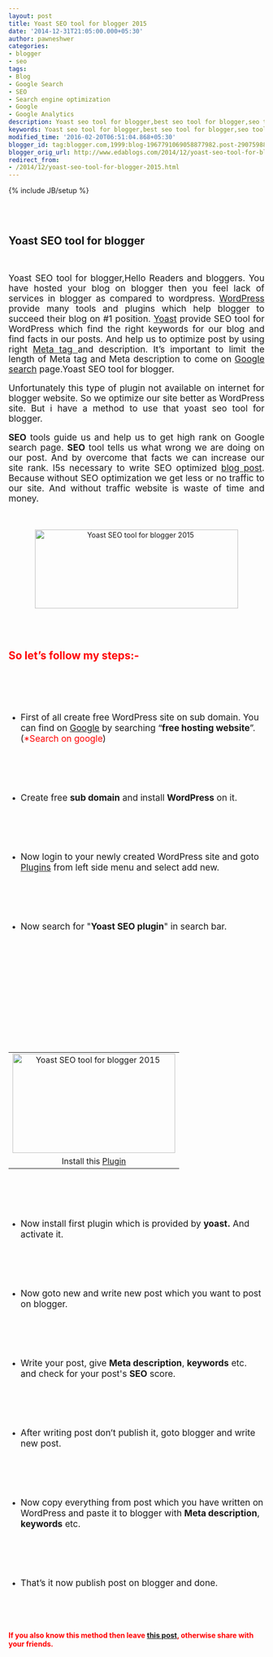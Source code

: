 ```yaml
---
layout: post
title: Yoast SEO tool for blogger 2015
date: '2014-12-31T21:05:00.000+05:30'
author: pawneshwer
categories:
- blogger
- seo
tags:
- Blog
- Google Search
- SEO
- Search engine optimization
- Google
- Google Analytics
description: Yoast seo tool for blogger,best seo tool for blogger,seo tool for blogspot,seo in blogspot blogger
keywords: Yoast seo tool for blogger,best seo tool for blogger,seo tool for blogspot,seo in blogspot blogger
modified_time: '2016-02-20T06:51:04.868+05:30'
blogger_id: tag:blogger.com,1999:blog-1967791069058877982.post-2907598832398372713
blogger_orig_url: http://www.edablogs.com/2014/12/yoast-seo-tool-for-blogger-2015.html
redirect_from:
- /2014/12/yoast-seo-tool-for-blogger-2015.html
---
```


{% include JB/setup %}

<div dir="ltr" style="text-align: left;" trbidi="on"><div dir="ltr" style="text-align: left;"><br /><div><br /><h2>Yoast SEO tool for blogger</h2><br /></div><br /><div style="text-align: justify;"><span style="font-size: 13.0pt; line-height: 115%;">Yoast SEO tool for blogger,Hello Readers and bloggers. You have hosted your blog on blogger then you feel lack of services in blogger as compared to wordpress. <a href="http://wordpress.org/" rel="homepage" target="_blank" title="WordPress">WordPress</a> provide many tools and plugins which help blogger to succeed their blog on #1 position. <a class="zem_slink" href="http://yoast.com/" rel="homepage" target="_blank" title="Joost de Valk">Yoast</a> provide SEO tool for WordPress which find the right keywords for our blog and find facts in our posts. And help us to optimize post by using right <a href="http://en.wikipedia.org/wiki/Meta_element" rel="wikipedia" target="_blank" title="Meta element">Meta tag </a>and description. It’s important to limit the length of Meta tag and Meta description to come on <a href="http://google.com/" rel="homepage" target="_blank" title="Google Search">Google search</a> page.Yoast SEO tool for blogger.</span></div><br /><div style="text-align: justify;"><span style="font-size: 13.0pt; line-height: 115%;">Unfortunately this type of plugin not available on internet for blogger website. So we optimize our site better as WordPress site. But i have a method to use that yoast seo tool for blogger. </span></div><br /><div style="text-align: justify;"><span style="font-size: 13.0pt; line-height: 115%;"><b>SEO</b> tools guide us and help us to get high rank on Google search page. <b>SEO</b> tool tells us what wrong we are doing on our post. And by overcome that facts we can increase our site rank. I5s necessary to write SEO optimized <a href="http://en.wikipedia.org/wiki/Blog" rel="wikipedia" target="_blank" title="Blog">blog post</a>. Because without SEO optimization we get less or no traffic to our site. And without traffic website is waste of time and money.&nbsp;</span></div><br /><div style="text-align: justify;"></div><br /><div style="text-align: justify;"><br /><div style="clear: both; text-align: center;"><a href="http://www.trickspapa.com/wp-content/uploads/2014/12/SEO-by-Yoast.jpg" style="margin-left: 1em; margin-right: 1em;"><img alt="Yoast SEO tool for blogger 2015" border="0" src="http://www.trickspapa.com/wp-content/uploads/2014/12/SEO-by-Yoast.jpg" height="155" title="Yoast SEO tool for blogger 2015" width="400" /></a></div><br /></div><br /><div><br /><h2 style="text-align: left;"><span style="color: red;">So let’s follow my steps:-</span></h2><br /></div><br /><div><br /><ul style="text-align: left;"><br /><li><span style="font-size: 13.0pt; line-height: 115%;">First of all create free WordPress site on sub domain. You can find on <a href="http://www.google.com/" rel="homepage" target="_blank" title="Google">Google</a> by searching “<b>free hosting website</b>”. (<span style="color: red;">*Search on google</span>)</span></li></ul><br /></div><br /><div><br /><ul style="text-align: left;"><br /><li><span style="font-size: 13.0pt; line-height: 115%;">Create free <b>sub domain</b> and install <b>WordPress</b> on it.</span></li></ul><br /></div><br /><div><br /><ul style="text-align: left;"><br /><li><span style="font-size: 13.0pt; line-height: 115%;">Now login to your newly created WordPress site and goto <a href="http://wordpress.org/extend/plugins/" rel="homepage" target="_blank" title="WordPress Plugin Directory">Plugins</a> from left side menu and select add new.</span></li></ul><br /></div><br /><div><br /><ul style="text-align: left;"><br /><li><span style="font-size: 13.0pt; line-height: 115%;">Now search for "<b>Yoast SEO plugin</b>" in search bar.</span></li></ul><br /></div><br /><div><span style="font-size: 13.0pt; line-height: 115%;"><span style="font-size: 13.0pt; line-height: 115%;"><br /></span></span><br /><br /><br /><br /><br /><br /><br /><br /><br /><table align="center" cellpadding="0" cellspacing="0" style="margin-left: auto; margin-right: auto; text-align: center;"><tbody><tr><td style="text-align: center;"><a href="http://www.trickspapa.com/wp-content/uploads/2014/12/Capture.jpg" style="margin-left: auto; margin-right: auto;"><img alt="Yoast SEO tool for blogger 2015" border="0" src="http://www.trickspapa.com/wp-content/uploads/2014/12/Capture.jpg" height="195" title="Yoast SEO tool for blogger 2015" width="320" /></a></td></tr><tr><td style="text-align: center;">Install this <a class="zem_slink" href="http://blog.taragana.com/index.php/archive/wordpress-plugins-provided-by-taraganacom/" rel="homepage" target="_blank" title="Plugin">Plugin</a></td></tr></tbody></table><br /></div><br /><div><br /><ul style="text-align: left;"><br /><li><span style="font-size: 13.0pt; line-height: 115%;">Now install first plugin which is provided by <b>yoast.</b> And activate it.</span></li></ul><br /></div><br /><div><br /><ul style="text-align: left;"><br /><li><span style="font-size: 13.0pt; line-height: 115%;">Now goto new and write new post which you want to post on blogger.</span></li></ul><br /></div><br /><div><br /><ul style="text-align: left;"><br /><li><span style="font-size: 13.0pt; line-height: 115%;">Write your post, give <b>Meta description</b>, <b>keywords</b> etc. and check for your post's <b>SEO</b> score.</span></li></ul><br /></div><br /><div><br /><ul style="text-align: left;"><br /><li><span style="font-size: 13.0pt; line-height: 115%;">After writing post don’t publish it, goto blogger and write new post.</span></li></ul><br /></div><br /><div><br /><ul style="text-align: left;"><br /><li><span style="font-size: 13.0pt; line-height: 115%;">Now copy everything from post which you have written on WordPress and paste it to blogger with <b>Meta description</b>, <b>keywords</b> etc.</span></li></ul><br /></div><br /><div><br /><ul style="text-align: left;"><br /><li><span style="font-size: 13.0pt; line-height: 115%;">That’s it now publish post on blogger and done.</span></li></ul><br /></div><br /><div><br /><h4 style="text-align: left;"><span style="color: red;">If you also know this method then leave <a href="http://scholastic-scribe.blogspot.com/2008/10/200-this-blings-for-you.html" rel="homepage" target="_blank" title="This Post">this post</a>, otherwise share with your friends.</span></h4><br /></div><br /></div></div>